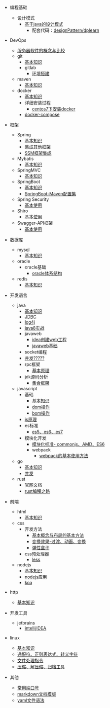 - 编程基础
    - 设计模式
        - [基于java的设计模式](designPattern/base/base.md)
            - 配套代码：[designPattern/dplearn](designPattern/dplearn)

- DevOps
    - [服务器软件的概念与比较](devops/server/base/serverCompare.md)
    - git
        - [基本知识](devops/git/base/base.md)
        - gitlab
            - [环境搭建](devops/git/gitLab/base.md)
    - maven
        - [基本知识](devops/maven/base/base.md)
    - docker
        - [基本知识](devops/docker/base/base.md)
        - 详细安装过程
            - [centos7下安装docker](devops/docker/install/centos7/centos7Install.md)
        - [docker-compose](devops/docker/compose/base.md)
- 框架
    - Spring
        - [基本知识](java/spring/base/base.md)
        - [集成其他框架](java/spring/integration/integration.md)
        - [SSM框架集成](/java/spring/ssm/base.md)
    - Mybatis
        - [基本知识](java/mybatis/base/base.md)
    - SpringMVC
        - [基本知识](java/springMVC/base/base.md)
    - SpringBoot
        - [基本知识](java/springBoot/base/base.md)
        - [SpringBoot-Maven配置集](java/mylearn/springboot-maven-pomhub/pom.xml)
    - Spring Security
        - [基本使用](java/spring_security/base/base.md)
    - Shiro
        - [基本使用](java/shiro/base/base.md)
    - Swagger-API框架
        - [基本使用](java/swagger/base/base.md)

- 数据库
    - mysql
        - [基本知识](database/mysql/base/base.md)
    - oracle
        - oracle基础
            - [oracle体系结构](database/oracle/base/structure.md)
    - redis
        - [基本知识](database/redis/base/base.md)

- 开发语言
    - java
        - [基本知识](java/base/memo.md)
        - [JDBC](java/jdbc/jdbc.md)
        - [log4j](java/log4j/base/base.md)
        - [java8实战](java/base/inAction.md)
        - javaweb
            - [idea创建web工程](java/javaweb/createProject.md)
            - [javaweb基础](java/javaweb/webbase.md)
        - socket编程
        - [并发?????](java/base/thread.md)
        - rpc框架
            - [基本原理](/java/rpc/base.md)
        - jdk源码分析
            - [集合框架](java/jdkAnalyze/collection.md)
    - javascript
        - 基础
            - [基本知识](javascript/base/base.md)
            - [dom操作](javascript/base/dom.md)
            - [bom操作](javascript/base/bom.md)
        - [js原理](javascript/underlyingPrinciple/base.md)
        - es标准
            - [es5、es6、es7](javascript/es/567.md)
        - 模块化开发
            - [模块化标准- commonjs、AMD、ES6](javascript/module/base/base.md)
            - webpack
                - [webpack的基本使用方法](javascript/module/webpack/base.md)
    - go
        - [基本知识](go/base.md)
        - [并发](go/multithreading/multithreading.md)
    - rust
        - [官网文档](Rust/base/base.md)
        - [rust编程之路](Rust/base/rustroad.md)

- 前端        
    - html
        - [基本知识](frontend/html/base/base.md)
    - css
        - 开发方法
            - [基本概念与布局的基本方法](frontend/css/base/base.md)
            - [变换效果-过渡、动画、变换](frontend/css/base/animation.md)
            - [弹性盒子](frontend/css/base/flex.md)
        - css预处理器
            - [less](frontend/css/less/base.md)
    - nodejs
        - [基本知识](nodejs/base/base.md)
        - [nodejs应用](nodejs/inaction/base.md)
        - [koa](nodejs/koa/base.md)

- http
    - [基本知识](http/memo.md)

- 开发工具
    - jetbrains
        - [intellijIDEA](intellijIDEA/base_memo.md)

- linux
    - [基本知识](linux/base/base.md)
    - [通配符、正则表达式、转义字符](linux/cmd/regular.md)
    - [文件处理指令](linux/cmd/cmd.md)
    - [压缩、解压缩、归档工具](#linux/cmd/zip.md)

- 其他
    - [常用端口号](usedport/usedport.md)
    - [markdown文档模版](mdTemplate.md)
    - [yaml文件语法](yaml/base/base.md)
